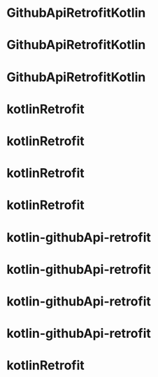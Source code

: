 # GithubApiRetrofitKotlin
# GithubApiRetrofitKotlin
# GithubApiRetrofitKotlin
# kotlinRetrofit
# kotlinRetrofit
# kotlinRetrofit
# kotlinRetrofit
# kotlin-githubApi-retrofit
# kotlin-githubApi-retrofit
# kotlin-githubApi-retrofit
# kotlin-githubApi-retrofit
# kotlinRetrofit
